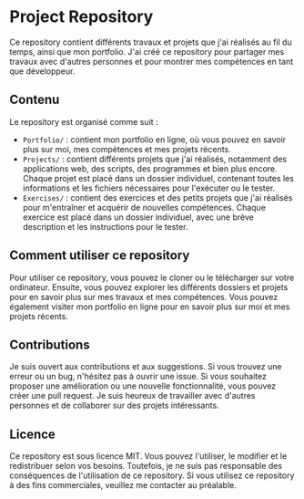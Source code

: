 # Project Repository

Ce repository contient différents travaux et projets que j'ai réalisés au fil du temps, ainsi que mon portfolio. J'ai créé ce repository pour partager mes travaux avec d'autres personnes et pour montrer mes compétences en tant que développeur.

## Contenu

Le repository est organisé comme suit :

- `Portfolio/` : contient mon portfolio en ligne, où vous pouvez en savoir plus sur moi, mes compétences et mes projets récents.
- `Projects/` : contient différents projets que j'ai réalisés, notamment des applications web, des scripts, des programmes et bien plus encore. Chaque projet est placé dans un dossier individuel, contenant toutes les informations et les fichiers nécessaires pour l'exécuter ou le tester.
- `Exercises/` : contient des exercices et des petits projets que j'ai réalisés pour m'entraîner et acquérir de nouvelles compétences. Chaque exercice est placé dans un dossier individuel, avec une brève description et les instructions pour le tester.

## Comment utiliser ce repository

Pour utiliser ce repository, vous pouvez le cloner ou le télécharger sur votre ordinateur. Ensuite, vous pouvez explorer les différents dossiers et projets pour en savoir plus sur mes travaux et mes compétences. Vous pouvez également visiter mon portfolio en ligne pour en savoir plus sur moi et mes projets récents.

## Contributions

Je suis ouvert aux contributions et aux suggestions. Si vous trouvez une erreur ou un bug, n'hésitez pas à ouvrir une issue. Si vous souhaitez proposer une amélioration ou une nouvelle fonctionnalité, vous pouvez créer une pull request. Je suis heureux de travailler avec d'autres personnes et de collaborer sur des projets intéressants.

## Licence

Ce repository est sous licence MIT. Vous pouvez l'utiliser, le modifier et le redistribuer selon vos besoins. Toutefois, je ne suis pas responsable des conséquences de l'utilisation de ce repository. Si vous utilisez ce repository à des fins commerciales, veuillez me contacter au préalable.
